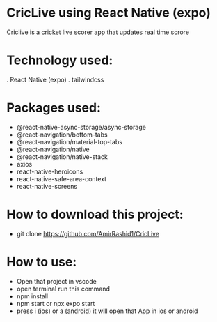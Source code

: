 # CricLive using React Native (expo)
Criclive is a cricket live scorer app that updates real time scrore 
# Technology used:
  . React Native (expo)
  . tailwindcss

# Packages used:
  - @react-native-async-storage/async-storage
  - @react-navigation/bottom-tabs
  - @react-navigation/material-top-tabs
  - @react-navigation/native
  - @react-navigation/native-stack
  - axios
  - react-native-heroicons
  - react-native-safe-area-context
  - react-native-screens

# How to download this project:
  - git clone https://github.com/AmirRashid1/CricLive

# How to use:
  - Open that project in vscode
  - open terminal run this command
  - npm install
  - npm start or npx expo start
  - press i (ios) or a (android) it will open that App in ios or android 

